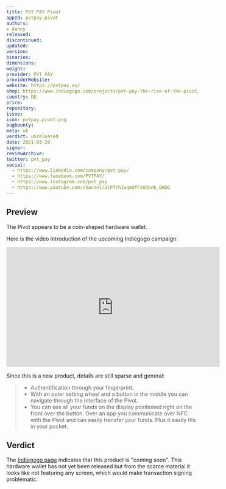 ```yaml
---
title: PVT PAY Pivot
appId: pvtpay.pivot
authors:
- danny
released: 
discontinued: 
updated: 
version: 
binaries: 
dimensions: 
weight: 
provider: PVT PAY
providerWebsite: 
website: https://pvtpay.eu/
shop: https://www.indiegogo.com/projects/pvt-pay-the-rise-of-the-pivot/coming_soon
country: DE
price: 
repository: 
issue: 
icon: pvtpay.pivot.png
bugbounty: 
meta: ok
verdict: unreleased
date: 2021-03-29
signer: 
reviewArchive: 
twitter: pvt_pay
social:
  - https://www.linkedin.com/company/pvt-pay/
  - https://www.facebook.com/PVTPAY/
  - https://www.instagram.com/pvt_pay
  - https://www.youtube.com/channel/UCPfYhIwqmOfFzQdoeb_QHDQ
---
```


## Preview 

The Pivot appears to be a coin-shaped hardware wallet. 

Here is the video introduction of the upcoming Indiegogo campaign:

<iframe width="560" height="315" src="https://www.youtube.com/embed/Yg0H6QwOlck" title="YouTube video player" frameborder="0" allow="accelerometer; autoplay; clipboard-write; encrypted-media; gyroscope; picture-in-picture" allowfullscreen></iframe>

Since this is a new product, details are still sparse and general: 

> - Authentification through your fingerprint. 
> - With an outer setting wheel and a button in the middle you can navigate through the interface of the Pivot. 
> - You can see all your funds on the display positioned right on the front over the button. Over an app you communicate over NFC with the Pivot and can easily transfer your funds. Plus it easily fits in your pocket. 

## Verdict 

The [Indiegogo page](https://www.indiegogo.com/projects/pvt-pay-the-rise-of-the-pivot/coming_soon) indicates that this product is "coming soon". This hardware wallet has not yet been released but from the scarce material it looks like not featuring any screen, which would make transaction signing problematic.




